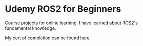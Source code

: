 # Udemy ROS2 for Beginners
Course projects for online learning. I have learned about ROS2's fundamental knowledge. 

My cert of completion can be found [here](https://www.udemy.com/certificate/UC-de2a9ee1-4875-4f6c-ace8-920cc4e274c9/).
